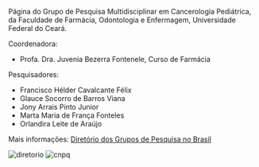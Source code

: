 Página do Grupo de Pesquisa Multidisciplinar em Cancerologia Pediátrica, da Faculdade de Farmácia, Odontologia e Enfermagem, Universidade Federal do Ceará.

Coordenadora:
 - Profa. Dra. Juvenia Bezerra Fontenele, Curso de Farmácia

Pesquisadores:
 - Francisco Hélder Cavalcante Félix
 - Glauce Socorro de Barros Viana
 - Jony Arrais Pinto Junior
 - Marta Maria de França Fonteles
 - Orlandira Leite de Araújo

Mais informações: [Diretório dos Grupos de Pesquisa no Brasil](http://dgp.cnpq.br/dgp/espelhogrupo/7725643449106172)

![diretorio](http://lattes.cnpq.br/image/layout_set_logo?img_id=14055&t=1472564423342)
![cnpq](http://lattes.cnpq.br/Portal-PlataformaLattes-theme/images/logo-cnpq.png)
